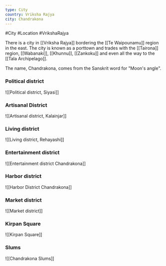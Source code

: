 ```yaml
---
type: City
country: Vriksha Rajya
city: Chandrakona
---
```



#City #Location #VrikshaRajya

There is a city in [[Vriksha Rajya]] bordering the [[Te Waipounamu]] region in the east. The city is known as a porttown and trades with the [[Tairona]] region, [[Wabanaki]], [[Khunnu]], [[Zankoku]] and even all the way to the [[Tala Archipelago]].

The name, Chandrakona, comes from the Sanskrit word for "Moon's angle".





### Political district
![[Political district, Siyasi]]

### Artisanal District
![[Artisanal district, Kalainjar]]

### Living district
![[Living district, Rehayashi]]

### Entertainment district
![[Entertainment district Chandrakona]]

### Harbor district
![[Harbor District Chandrakona]]

### Market district
![[Market district]]

### Kirpan Square
![[Kirpan Square]]

### Slums
![[Chandrakona Slums]]
